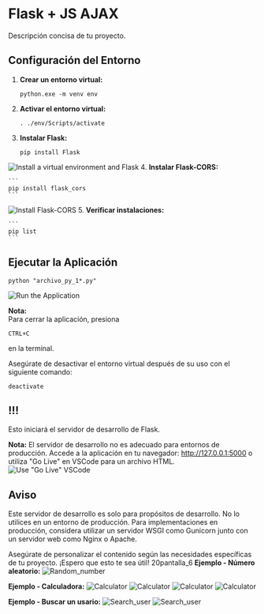 # Flask + JS AJAX

Descripción concisa de tu proyecto.

## Configuración del Entorno

1. **Crear un entorno virtual:**

    ```
    python.exe -m venv env
    ```

2. **Activar el entorno virtual:**

    ```
    . ./env/Scripts/activate
    ```

3. **Instalar Flask:**

    ```
    pip install Flask
    ```
![Install a virtual environment and Flask ](https://github.com/EkvKira/Python_Flask_and_JavaScript_AJAX/blob/main/Captura%20de%20pantalla_1.jpg)
4. **Instalar Flask-CORS:**

    ```
    pip install flask_cors
    ```
![Install Flask-CORS](https://github.com/EkvKira/Python_Flask_and_JavaScript_AJAX/blob/main/Captura%20de%20pantalla_2.jpg)
5. **Verificar instalaciones:**

    ```
    pip list
    ```

## Ejecutar la Aplicación

```
python "archivo_py_1*.py"
```
![Run the Application](https://github.com/EkvKira/Python_Flask_and_JavaScript_AJAX/blob/main/Captura%20de%20pantalla_3.jpg)

**Nota:**  
Para cerrar la aplicación, presiona 
```
CTRL+C
```
en la terminal. 

Asegúrate de desactivar el entorno virtual después de su uso con el siguiente comando:
```
deactivate
```

## !!!
Esto iniciará el servidor de desarrollo de Flask.

**Nota:** El servidor de desarrollo no es adecuado para entornos de producción. Accede a la aplicación en tu navegador: http://127.0.0.1:5000 o utiliza "Go Live" en VSCode para un archivo HTML.
![Use "Go Live" VSCode](https://github.com/EkvKira/Python_Flask_and_JavaScript_AJAX/blob/main/Captura%20de%20pantalla_4.jpg)

## Aviso
Este servidor de desarrollo es solo para propósitos de desarrollo. No lo utilices en un entorno de producción. Para implementaciones en producción, considera utilizar un servidor WSGI como Gunicorn junto con un servidor web como Nginx o Apache.

Asegúrate de personalizar el contenido según las necesidades específicas de tu proyecto. ¡Espero que esto te sea útil!
20pantalla_6
**Ejemplo - Número aleatorio:**
![Random_number](https://github.com/EkvKira/Python_Flask_and_JavaScript_AJAX/blob/main/Captura%20de%20pantalla_5.jpg)

**Ejemplo - Calculadora:**
![Calculator](https://github.com/EkvKira/Python_Flask_and_JavaScript_AJAX/blob/main/Captura%20de%20pantalla_6.jpg)
![Calculator](https://github.com/EkvKira/Python_Flask_and_JavaScript_AJAX/blob/main/Captura%20de%20pantalla_7.jpg)
![Calculator](https://github.com/EkvKira/Python_Flask_and_JavaScript_AJAX/blob/main/Captura%20de%20pantalla_8.jpg)
![Calculator](https://github.com/EkvKira/Python_Flask_and_JavaScript_AJAX/blob/main/Captura%20de%20pantalla_9.jpg)

**Ejemplo - Buscar un usario:**
![Search_user](https://github.com/EkvKira/Python_Flask_and_JavaScript_AJAX/blob/main/Captura%20de%20pantalla_10.jpg)
![Search_user](https://github.com/EkvKira/Python_Flask_and_JavaScript_AJAX/blob/main/Captura%20de%20pantalla_11.jpg)